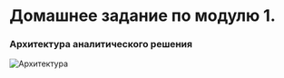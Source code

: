 # Домашнее задание по модулю 1.
### Архитектура аналитического решения
![Архитектура](https://user-images.githubusercontent.com/104787605/166459727-f0296c29-d715-4b4d-889a-321d7906d248.png)
